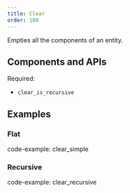 ```yaml
---
title: Clear
order: 100
---
```


Empties all the components of an entity.

## Components and APIs

Required:
* `clear_is_recursive`

## Examples

### Flat

code-example: clear_simple

### Recursive

code-example: clear_recursive


